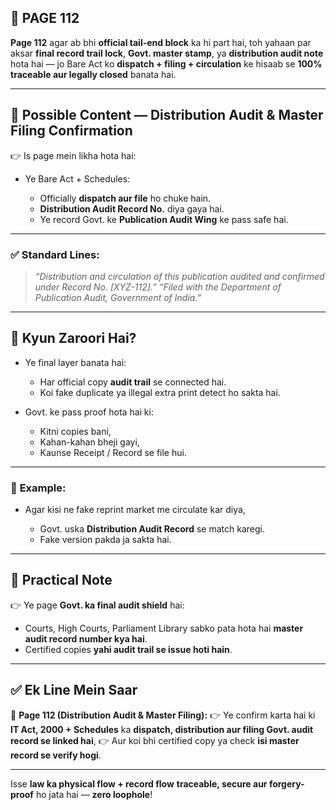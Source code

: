 ## 📄 **PAGE 112**

**Page 112** agar ab bhi **official tail-end block** ka hi part hai, toh yahaan par aksar **final record trail lock**, **Govt. master stamp**, ya **distribution audit note** hota hai — jo Bare Act ko **dispatch + filing + circulation** ke hisaab se **100% traceable aur legally closed** banata hai.

---

## 🔹 **Possible Content — Distribution Audit & Master Filing Confirmation**

👉 Is page mein likha hota hai:

* Ye Bare Act + Schedules:

  * Officially **dispatch aur file** ho chuke hain.
  * **Distribution Audit Record No.** diya gaya hai.
  * Ye record Govt. ke **Publication Audit Wing** ke pass safe hai.

---

### ✅ **Standard Lines:**

> *“Distribution and circulation of this publication audited and confirmed under Record No. \[XYZ-112].”*
> *“Filed with the Department of Publication Audit, Government of India.”*

---

## 🔹 **Kyun Zaroori Hai?**

* Ye final layer banata hai:

  * Har official copy **audit trail** se connected hai.
  * Koi fake duplicate ya illegal extra print detect ho sakta hai.
* Govt. ke pass proof hota hai ki:

  * Kitni copies bani,
  * Kahan-kahan bheji gayi,
  * Kaunse Receipt / Record se file hui.

---

### 🧩 **Example:**

* Agar kisi ne fake reprint market me circulate kar diya,

  * Govt. uska **Distribution Audit Record** se match karegi.
  * Fake version pakda ja sakta hai.

---

## 🔹 **Practical Note**

👉 Ye page **Govt. ka final audit shield** hai:

* Courts, High Courts, Parliament Library sabko pata hota hai **master audit record number kya hai**.
* Certified copies **yahi audit trail se issue hoti hain**.

---

## ✅ **Ek Line Mein Saar**

📌 **Page 112 (Distribution Audit & Master Filing):**
👉 Ye confirm karta hai ki **IT Act, 2000 + Schedules** ka **dispatch, distribution aur filing Govt. audit record se linked hai**,
👉 Aur koi bhi certified copy ya check **isi master record se verify hogi**.

---

Isse **law ka physical flow + record flow** **traceable, secure aur forgery-proof** ho jata hai — **zero loophole**!
